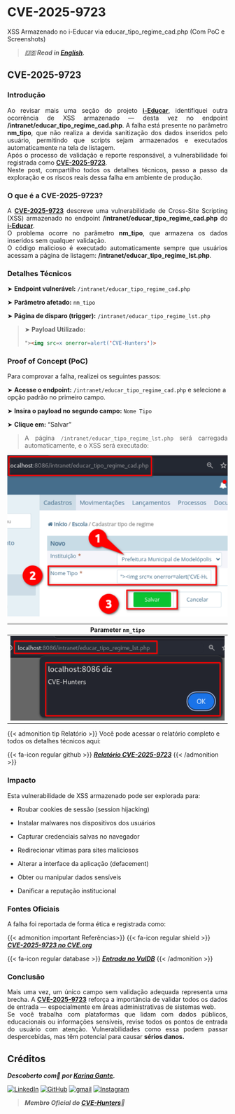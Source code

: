 # CVE-2025-9723


XSS Armazenado no i-Educar via educar_tipo_regime_cad.php (Com PoC e Screenshots)

<!--more-->

> ***🇺🇸 Read in [English](http://karinagante.github.io/cve-2025-9723/).***

## CVE-2025-9723

### Introdução

<p align="justify">Ao revisar mais uma seção do projeto <b><a href="https://github.com/portabilis/i-educar" target=_blank>i-Educar</a></b>, identifiquei outra ocorrência de XSS armazenado — desta vez no endpoint <b>/intranet/educar_tipo_regime_cad.php</b>. A falha está presente no parâmetro <b>nm_tipo</b>, que não realiza a devida sanitização dos dados inseridos pelo usuário, permitindo que scripts sejam armazenados e executados automaticamente na tela de listagem. </br> Após o processo de validação e reporte responsável, a vulnerabilidade foi registrada como <b><a href="https://www.cve.org/CVERecord?id=CVE-2025-9723" target=_blank>CVE-2025-9723</a></b>. </br> Neste post, compartilho todos os detalhes técnicos, passo a passo da exploração e os riscos reais dessa falha em ambiente de produção. </p>

### O que é a CVE-2025-9723?

<p align="justify">A <b><a href="https://www.cve.org/CVERecord?id=CVE-2025-9723" target=_blank>CVE-2025-9723</a></b> descreve uma vulnerabilidade de Cross-Site Scripting (XSS) armazenado no endpoint <b>/intranet/educar_tipo_regime_cad.php</b> do <b><a href="https://github.com/portabilis/i-educar" target=_blank>i-Educar</a></b>. </br> O problema ocorre no parâmetro <b>nm_tipo</b>, que armazena os dados inseridos sem qualquer validação. </br> O código malicioso é executado automaticamente sempre que usuários acessam a página de listagem: <b>/intranet/educar_tipo_regime_lst.php</b>. </p>

### Detalhes Técnicos

➤ **Endpoint vulnerável:** `/intranet/educar_tipo_regime_cad.php`

➤ **Parâmetro afetado:** `nm_tipo`

➤ **Página de disparo (trigger):** `/intranet/educar_tipo_regime_lst.php`

> ➤ **Payload Utilizado:** 
> ```html
>"><img src=x onerror=alert('CVE-Hunters')>
>```

### Proof of Concept (PoC)

Para comprovar a falha, realizei os seguintes passos:

➤ **Acesse o endpoint:** `/intranet/educar_tipo_regime_cad.php`  e selecione a opção padrão no primeiro campo.

➤ **Insira o payload no segundo campo:** `Nome Tipo`

➤ **Clique em:** “Salvar”

> <p align="justify">A página <code>/intranet/educar_tipo_regime_lst.php</code> será carregada automaticamente, e o XSS será executado:</p>

<p align="center">
<img src="/images/CVE-2025-9723/PoC1.png">
</p>

|   Parameter `nm_tipo`         |
|:------------:|
| ![](/images/CVE-2025-9723/PoC2.png)    |

{{< admonition tip Relatório >}} 
Você pode acessar o relatório completo e todos os detalhes técnicos aqui:

{{< fa-icon regular github >}} 
***[Relatório CVE-2025-9723](https://github.com/KarinaGante/KG-Sec/blob/main/CVEs/i-Educar/CVE-2025-9723.md)***
{{< /admonition >}}

### Impacto

Esta vulnerabilidade de XSS armazenado pode ser explorada para:

- Roubar cookies de sessão (session hijacking)

- Instalar malwares nos dispositivos dos usuários

- Capturar credenciais salvas no navegador

- Redirecionar vítimas para sites maliciosos

- Alterar a interface da aplicação (defacement)

- Obter ou manipular dados sensíveis

- Danificar a reputação institucional

### Fontes Oficiais

A falha foi reportada de forma ética e registrada como:

{{< admonition important Referências>}} 
{{< fa-icon regular shield >}} 
***[CVE-2025-9723 no CVE.org](https://www.cve.org/CVERecord?id=CVE-2025-9723)***

{{< fa-icon regular database >}} 
***[Entrada no VulDB](https://vuldb.com/?id.322012)***
{{< /admonition >}}

### Conclusão

<p align="justify">Mais uma vez, um único campo sem validação adequada representa uma brecha. A <b><a href="https://www.cve.org/CVERecord?id=CVE-2025-9723" target=_blank>CVE-2025-9723</a></b> reforça a importância de validar todos os dados de entrada — especialmente em áreas administrativas de sistemas web. </br> Se você trabalha com plataformas que lidam com dados públicos, educacionais ou informações sensíveis, revise todos os pontos de entrada do usuário com atenção. Vulnerabilidades como essa podem passar despercebidas, mas têm potencial para causar <b>sérios danos.</b></p>

## Créditos

***Descoberto com💜 por [Karina Gante](https://karinagante.github.io/).***

[![LinkedIn](https://skillicons.dev/icons?i=linkedin&theme=dark)](https://www.linkedin.com/in/karina-gante/)
[![GitHub](https://skillicons.dev/icons?i=github&theme=dark)](https://www.github.com/KarinaGante/)
[![gmail](https://skillicons.dev/icons?i=gmail&theme=dark)](mailto:karina.gante1@gmail.com)
[![Instagram](https://skillicons.dev/icons?i=instagram&theme=dark)](https://www.instagram.com/karinovisk02/)

> ***Membro Oficial do [CVE-Hunters](https://www.cvehunters.com/)🏹***
